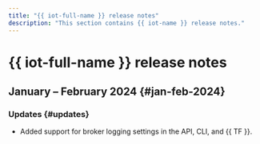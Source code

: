 ```yaml
---
title: "{{ iot-full-name }} release notes"
description: "This section contains {{ iot-name }} release notes."
---
```


# {{ iot-full-name }} release notes

## January – February 2024 {#jan-feb-2024}

### Updates {#updates}

* Added support for broker logging settings in the API, CLI, and {{ TF }}.
